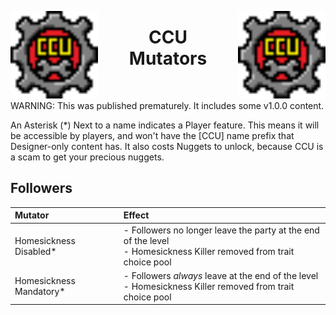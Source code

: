 ﻿<p align="left">
<img width = "140" src="CCU/Images/CCU_Large.png" alt="CCU Logo" align="left">
<img width = "140" src="CCU/Images/CCU_Large.png" alt="Yeah there are two, so what" align="right">
</p>

<h1 align="center">
CCU
<br>
Mutators
</h1>
<br>

WARNING: This was published prematurely. It includes some v1.0.0 content.

An Asterisk (*) Next to a name indicates a Player feature. This means it will be accessible by players, and won't have the [CCU] name prefix that Designer-only content has. It also costs Nuggets to unlock, because CCU is a scam to get your precious nuggets. 

##			Followers
|Mutator											|Effect													|
|:--------------------------------------------------|:------------------------------------------------------|
|Homesickness Disabled*								|- Followers no longer leave the party at the end of the level<br>- Homesickness Killer removed from trait choice pool
|Homesickness Mandatory*							|- Followers *always* leave at the end of the level<br>- Homesickness Killer removed from trait choice pool